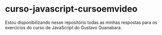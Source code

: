# curso-javascript-cursoemvideo
 Estou disponibilizando nesse repositório todas as minhas respostas para os exercícios do curso de JavaScript do Gustavo Guanabara.
